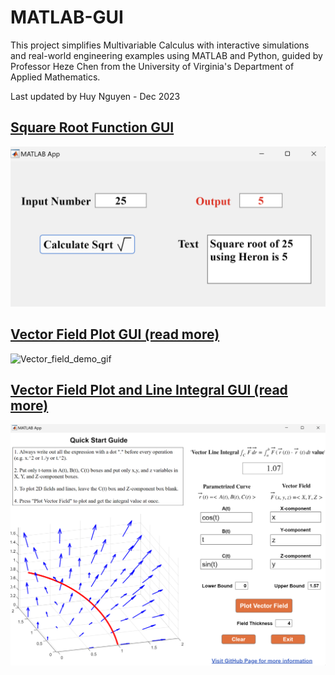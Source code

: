 # MATLAB-GUI

This project simplifies Multivariable Calculus with interactive simulations and real-world engineering examples using MATLAB and Python, guided by Professor Heze Chen from the University of Virginia's Department of Applied Mathematics.

Last updated by Huy Nguyen - Dec 2023 

## [Square Root Function GUI](./square_root_function/)

<img src="square_root_function/demo/sqrt_demo_1.png" width="800"/>

## [Vector Field Plot GUI (read more)](./vector_field_plot/)

![Vector_field_demo_gif](https://github.com/Ai4Math/MATLAB-GUI/assets/114793725/1a664f2f-7337-4585-86d0-f0de98aaad34)

## [Vector Field Plot and Line Integral GUI (read more)](./line_integral/)

<img src="line_integral/demo/vector_field_line_integral_3d.png" width="800"/>


